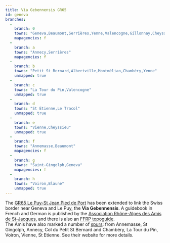```yaml
---
title: Via Gebennensis GR65
id: geneva
branches:
  -
    branch: 0
    towns: "Geneva,Beaumont,Serrières,Yenne,Valencogne,Gillonnay,Cheyssieu,Le Tracol,Le Puy-en-Velay"
    mapagencies: f
  -
    branch: a
    towns: "Annecy,Serrières"
    mapagencies: f
  -
    branch: b
    towns: "Petit St Bernard,Albertville,Montmélian,Chambéry,Yenne"
    unmapped: true
  -
    branch: c
    towns: "La Tour du Pin,Valencogne"
    unmapped: true
  -
    branch: d
    towns: "St Etienne,Le Tracol"
    unmapped: true
  -
    branch: e
    towns: "Vienne,Cheyssieu"
    unmapped: true
  -
    branch: f
    towns: "Annemasse,Beaumont"
    mapagencies: f
  -
    branch: g
    towns: "Saint-Gingolph,Geneva"
    mapagencies: f
  -
    branch: h
    towns: "Voiron,Blaune"
    unmapped: true
---
```


The [GR65 Le Puy-St Jean Pied de Port][0] has been extended to link the Swiss border near Geneva and Le Puy, the **Via Gebennensis**. A guidebook in French and German is published by the [Association Rhône-Alpes des Amis de St-Jacques][1], and there is also an [FFRP topoguide][2].  
The Amis have also marked a number of [spurs][3]: from Annemasse, St Gingolph, Annecy, Col du Petit St Bernard and Chambéry, La Tour du Pin, Voiron, Vienne, St Etienne. See their website for more details.

[0]: puy.html
[1]: http://chemins.amis-st-jacques.org/?page_id=4
[2]: http://www.ffrandonnee.fr/topos/topoGuidesCatalFiche.aspx?ref=650
[3]: http://chemins.amis-st-jacques.org/?page_id=8